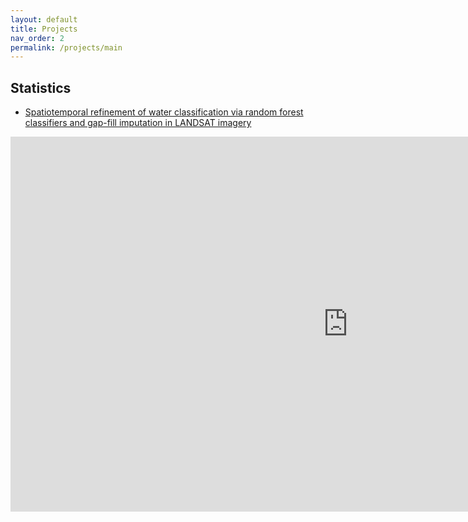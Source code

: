```yaml
---
layout: default
title: Projects
nav_order: 2
permalink: /projects/main
---
```


Statistics
----------

* [Spatiotemporal refinement of water classification via random forest classifiers and gap-fill imputation in LANDSAT imagery](https://lib.dr.iastate.edu/creativecomponents/456/)

<iframe width="1080" height="600" src="https://earthengine.google.com/iframes/timelapse_player_embed.html#v=44.99729,59.79042,5.507,latLng&t=0.32&ps=50&bt=19840101&et=20181231&startDwell=0&endDwell=0" frameborder="0" allowfullscreen></iframe>
